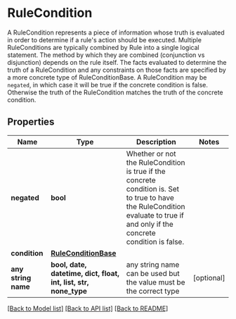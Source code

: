 # RuleCondition

A RuleCondition represents a piece of information whose truth is evaluated in order to determine if a rule's action should be executed.   Multiple RuleConditions are typically combined by Rule into a single logical statement. The method by which they are combined (conjunction vs disjunction) depends on the rule itself. The facts evaluated to determine the truth of a RuleCondition and any constraints on those facts are specified by a more concrete type of RuleConditionBase.       A RuleCondition may be `negated`, in which case it will be true if the concrete condition is false. Otherwise the truth of the RuleCondition matches the truth of the concrete condition. 

## Properties
Name | Type | Description | Notes
------------ | ------------- | ------------- | -------------
**negated** | **bool** | Whether or not the RuleCondition is true if the concrete condition is. Set to true to have the RuleCondition evaluate to true if and only if the concrete condition is false.  | 
**condition** | [**RuleConditionBase**](RuleConditionBase.md) |  | 
**any string name** | **bool, date, datetime, dict, float, int, list, str, none_type** | any string name can be used but the value must be the correct type | [optional]

[[Back to Model list]](../README.md#documentation-for-models) [[Back to API list]](../README.md#documentation-for-api-endpoints) [[Back to README]](../README.md)


